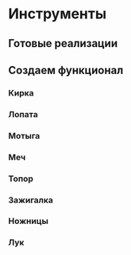 # Инструменты

## Готовые реализации

## Создаем функционал

### Кирка

### Лопата

### Мотыга

### Меч

### Топор

### Зажигалка

### Ножницы

### Лук
